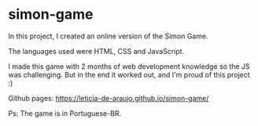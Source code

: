 # simon-game

In this project, I created an online version of the Simon Game.

The languages used were HTML, CSS and JavaScript.

I made this game with 2 months of web development knowledge so the JS was challenging. But in the end it worked out, and I'm proud of this project :)

Github pages: https://leticia-de-araujo.github.io/simon-game/

Ps: The game is in Portuguese-BR.
